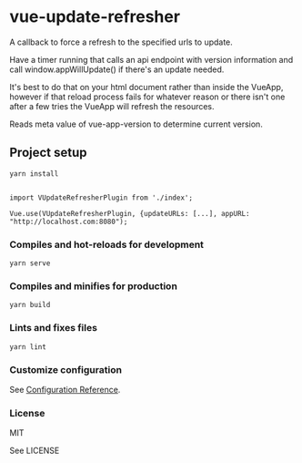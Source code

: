 # vue-update-refresher

A callback to force a refresh to the specified urls to update. 

Have a timer running that calls an api endpoint with version information and call window.appWillUpdate() if there's an 
update needed.

It's best to do that on your html document rather than inside the VueApp, however if that reload process fails for 
whatever reason or there isn't one after a few tries the VueApp will refresh the resources.

Reads meta value of vue-app-version to determine current version.

## Project setup
```
yarn install
```

```

import VUpdateRefresherPlugin from './index';

Vue.use(VUpdateRefresherPlugin, {updateURLs: [...], appURL: "http://localhost.com:8080");

```
### Compiles and hot-reloads for development
```
yarn serve
```

### Compiles and minifies for production
```
yarn build
```

### Lints and fixes files
```
yarn lint
```

### Customize configuration
See [Configuration Reference](https://cli.vuejs.org/config/).


### License

MIT

See LICENSE